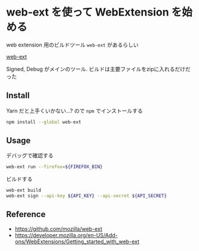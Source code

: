 # web-ext を使って WebExtension を始める

web extension 用のビルドツール `web-ext` があるらしい

[web-ext](https://github.com/mozilla/web-ext)

Signed, Debug がメインのツール.
ビルドは主要ファイルをzipに入れるだけだった

## Install

Yarn だと上手くいかない...? ので `npm` でインストールする

```bash
npm install --global web-ext
```

## Usage

デバッグで確認する

```bash
web-ext run --firefox=${FIREFOX_BIN}
```

ビルドする

```bash
web-ext build
web-ext sign --api-key ${API_KEY} --api-secret ${API_SECRET}
```




## Reference

- https://github.com/mozilla/web-ext
- https://developer.mozilla.org/en-US/Add-ons/WebExtensions/Getting_started_with_web-ext
